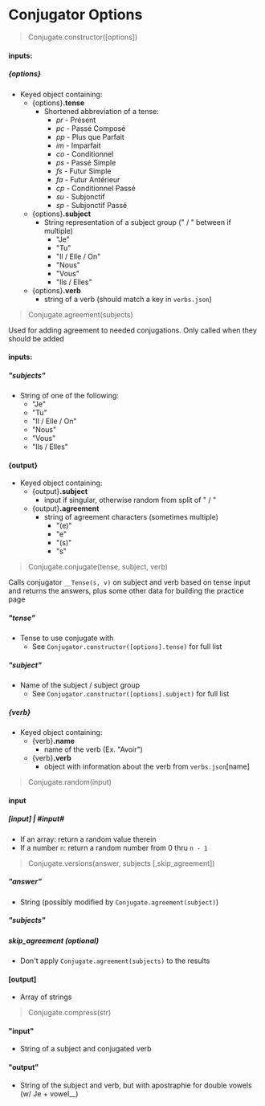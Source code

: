 # Conjugator Options

> Conjugate.constructor([options])

#### inputs:

##### {options}

- Keyed object containing:
  - {options}**.tense**
    - Shortened abbreviation of a tense:
      - _pr_ - Présent
      - _pc_ - Passé Composé
      - _pp_ - Plus que Parfait
      - _im_ - Imparfait
      - _co_ - Conditionnel
      - _ps_ - Passé Simple
      - _fs_ - Futur Simple
      - _fa_ - Futur Antérieur
      - _cp_ - Conditionnel Passé
      - _su_ - Subjonctif
      - _sp_ - Subjonctif Passé
  - {options}**.subject**
    - String representation of a subject group (" / " between if multiple)
      - "Je"
      - "Tu"
      - "Il / Elle / On"
      - "Nous"
      - "Vous"
      - "Ils / Elles"
  - {options}**.verb**
    - string of a verb (should match a key in `verbs.json`)

> Conjugate.agreement(subjects)

Used for adding agreement to needed conjugations. Only called when they should be added

#### inputs:

##### "subjects"

- String of one of the following:
  - "Je"
  - "Tu"
  - "Il / Elle / On"
  - "Nous"
  - "Vous"
  - "Ils / Elles"

#### {output}

- Keyed object containing:
  - {output}**.subject**
    - input if singular, otherwise random from split of " / "
  - {output}**.agreement**
    - string of agreement characters (sometimes multiple)
      - "(e)"
      - "e"
      - "(s)"
      - "s"

> Conjugate.conjugate(tense, subject, verb)

Calls conjugator `__Tense(s, v)` on subject and verb based on tense input and returns the answers, plus some other data for building the practice page

##### "tense"

- Tense to use conjugate with
  - See `Conjugator.constructor([options].tense)` for full list

##### "subject"

- Name of the subject / subject group
  - See `Conjugator.constructor([options].subject)` for full list

##### {verb}

- Keyed object containing:
  - {verb}**.name**
    - name of the verb (Ex. "Avoir")
  - {verb}**.verb**
    - object with information about the verb from `verbs.json`[name]

> Conjugate.random(input)

#### input

##### [input] | #input#

- If an array: return a random value therein
- If a number `n`: return a random number from 0 thru `n - 1`

> Conjugate.versions(answer, subjects [,skip_agreement])

##### "answer"

- String (possibly modified by `Conjugate.agreement(subject)`)

##### "subjects"

##### skip_agreement (optional)

- Don't apply `Conjugate.agreement(subjects)` to the results

#### [output]

- Array of strings

> Conjugate.compress(str)

#### "input"

- String of a subject and conjugated verb

#### "output"

- String of the subject and verb, but with apostraphie for double vowels (w/ Je + vowel\_\_)
